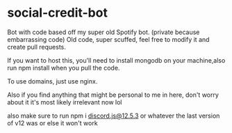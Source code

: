 # social-credit-bot

Bot with code based off my super old Spotify bot. (private because embarrassing code)
Old code, super scuffed, feel free to modify it and create pull requests.

If you want to host this, you'll need to install mongodb on your machine,also run npm install when you pull the code. 

To use domains, just use nginx. 

Also if you find anything that might be personal to me in here, don't worry about it it's most likely irrelevant now lol


also make sure to run npm i discord.js@12.5.3 or whatever the last version of v12 was or else it won't work

